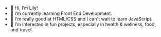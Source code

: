 - 👋 Hi, I’m Lily!
- 🌱 I’m currently learning Front End Development.  
- 👀 I'm really good at HTML/CSS and I can't wait to learn JavaScript.
- 💞️ I’m interested in fun projects, especially in health & wellness, food, and travel.


<!---
happygolily/happygolily is a ✨ special ✨ repository because its `README.md` (this file) appears on your GitHub profile.
You can click the Preview link to take a look at your changes.
--->

<!---
- 👀 I’m interested in ... 
- 📫 How to reach me ...
- 💞️ I’m looking to collaborate on ...
- 💞️ I’m interested in ...
--->
